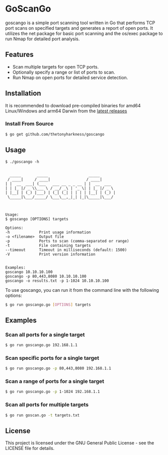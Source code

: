 # GoScanGo
goscango is a simple port scanning tool written in Go that performs TCP port scans on specified targets and generates a report of open ports. It utilizes the net package for basic port scanning and the os/exec package to run Nmap for detailed port analysis.

## Features
- Scan multiple targets for open TCP ports.
- Optionally specify a range or list of ports to scan.
- Run Nmap on open ports for detailed service detection.

## Installation
It is recommended to download pre-compiled binaries for amd64 Linux/Windows and arm64 Darwin from the [latest releases](https://github.com/thetonyharkness/goscango/releases)

### Install From Source
```bash
$ go get github.com/thetonyharkness/goscango
```

## Usage
```text
$ ./goscango -h


  _____       _____                  _____
 / ____|     / ____|                / ____|
| |  __  ___| (___   ___ __ _ _ __ | |  __  ___
| | |_ |/ _ \\___ \ / __/ _\ | '_ \| | |_ |/ _ \
| |__| | (_) |___) | (_| (_| | | | | |__| | (_) |
 \_____|\___/_____/ \___\__,_|_| |_|\_____|\___/



Usage:
$ goscango [OPTIONS] targets

Options:
-h             Print usage information
-o <filename>  Output file
-p             Ports to scan (comma-separated or range)
-t             File containing targets
--timeout      Timeout in milliseconds (default: 1500)
-V             Print version information


Examples:
goscango 10.10.10.100
goscango -p 80,443,8080 10.10.10.100
goscango -o results.txt -p 1-1024 10.10.10.100
```

To use goscango, you can run it from the command line with the following options:

```bash
$ go run goscango.go [OPTIONS] targets
```

## Examples
### Scan all ports for a single target
```bash
$ go run goscango.go 192.168.1.1
```
### Scan specific ports for a single target
```bash
$ go run goscango.go -p 80,443,8080 192.168.1.1
```

### Scan a range of ports for a single target
```bash
$ go run goscango.go -p 1-1024 192.168.1.1
```
### Scan all ports for multiple targets
```bash
$ go run goscan.go -t targets.txt
```

## License
This project is licensed under the GNU General Public License - see the LICENSE file for details.
